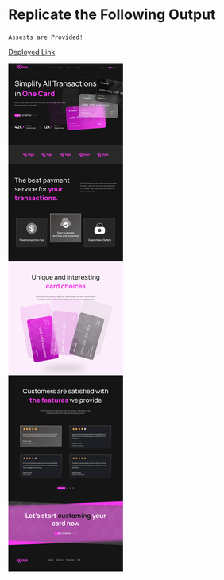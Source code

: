 # Replicate the Following Output

`Assests are Provided!`

[Deployed Link](https://siddharth-credit-card-landing-pag.netlify.app/)

![Project 1](./Credit%20card%20landing%20page.png)


